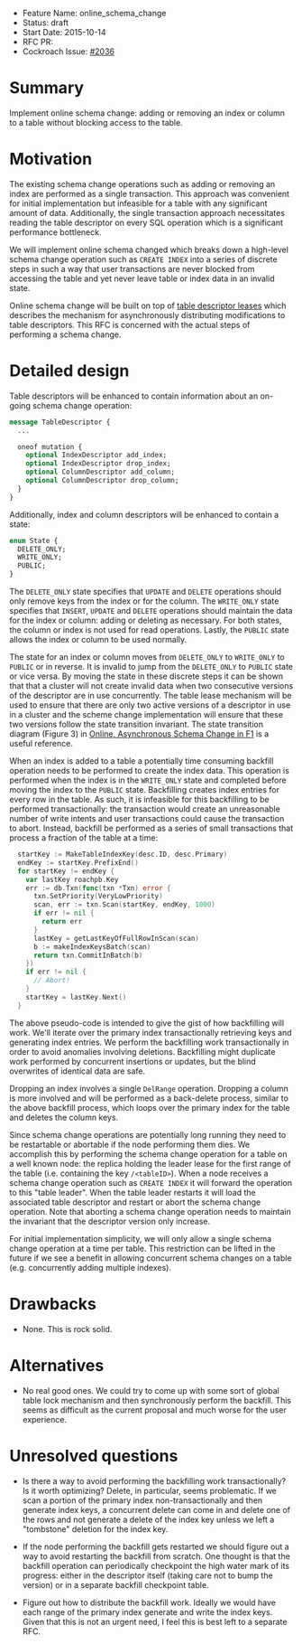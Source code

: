 - Feature Name: online_schema_change
- Status: draft
- Start Date: 2015-10-14
- RFC PR:
- Cockroach Issue: [#2036](https://github.com/cockroachdb/cockroach/issues/2036)

# Summary

Implement online schema change: adding or removing an index or column
to a table without blocking access to the table.

# Motivation

The existing schema change operations such as adding or removing an
index are performed as a single transaction. This approach was
convenient for initial implementation but infeasible for a table with
any significant amount of data. Additionally, the single transaction
approach necessitates reading the table descriptor on every SQL
operation which is a significant performance bottleneck.

We will implement online schema changed which breaks down a high-level
schema change operation such as `CREATE INDEX` into a series of
discrete steps in such a way that user transactions are never blocked
from accessing the table and yet never leave table or index data in an
invalid state.

Online schema change will be built on top of [table descriptor
leases](https://github.com/cockroachdb/cockroach/docs/RFCS/table_descriptor_lease.md)
which describes the mechanism for asynchronously distributing
modifications to table descriptors. This RFC is concerned with the
actual steps of performing a schema change.

# Detailed design

Table descriptors will be enhanced to contain information about an
on-going schema change operation:

```proto
message TableDescriptor {
  ...

  oneof mutation {
    optional IndexDescriptor add_index;
    optional IndexDescriptor drop_index;
    optional ColumnDescriptor add_column;
    optional ColumnDescriptor drop_column;
  }
}
```

Additionally, index and column descriptors will be enhanced to contain
a state:

```proto
enum State {
  DELETE_ONLY;
  WRITE_ONLY;
  PUBLIC;
}
```

The `DELETE_ONLY` state specifies that `UPDATE` and `DELETE`
operations should only remove keys from the index or for the
column. The `WRITE_ONLY` state specifies that `INSERT`, `UPDATE` and
`DELETE` operations should maintain the data for the index or column:
adding or deleting as necessary. For both states, the column or index
is not used for read operations. Lastly, the `PUBLIC` state allows the
index or column to be used normally.

The state for an index or column moves from `DELETE_ONLY` to
`WRITE_ONLY` to `PUBLIC` or in reverse. It is invalid to jump from the
`DELETE_ONLY` to `PUBLIC` state or vice versa. By moving the state in
these discrete steps it can be shown that that a cluster will not
create invalid data when two consecutive versions of the descriptor
are in use concurrently. The table lease mechanism will be used to
ensure that there are only two active versions of a descriptor in use
in a cluster and the scheme change implementation will ensure that
these two versions follow the state transition invariant. The state
transition diagram (Figure 3) in [Online, Asynchronous Schema Change
in
F1](http://static.googleusercontent.com/media/research.google.com/en//pubs/archive/41376.pdf)
is a useful reference.

When an index is added to a table a potentially time consuming
backfill operation needs to be performed to create the index
data. This operation is performed when the index is in the
`WRITE_ONLY` state and completed before moving the index to the
`PUBLIC` state. Backfilling creates index entries for every row in the
table. As such, it is infeasible for this backfilling to be performed
transactionally: the transaction would create an unreasonable number
of write intents and user transactions could cause the transaction to
abort. Instead, backfill be performed as a series of small
transactions that process a fraction of the table at a time:

```go
  startKey := MakeTableIndexKey(desc.ID, desc.Primary)
  endKey := startKey.PrefixEnd()
  for startKey != endKey {
    var lastKey roachpb.Key
    err := db.Txn(func(txn *Txn) error {
      txn.SetPriority(VeryLowPriority)
      scan, err := txn.Scan(startKey, endKey, 1000)
      if err != nil {
        return err
      }
      lastKey = getLastKeyOfFullRowInScan(scan)
      b := makeIndexKeysBatch(scan)
      return txn.CommitInBatch(b)
    })
    if err != nil {
      // Abort!
    }
    startKey = lastKey.Next()
  }
```

The above pseudo-code is intended to give the gist of how backfilling
will work. We'll iterate over the primary index transactionally
retrieving keys and generating index entries. We perform the
backfilling work transactionally in order to avoid anomalies involving
deletions. Backfilling might duplicate work performed by concurrent
insertions or updates, but the blind overwrites of identical data are
safe.

Dropping an index involves a single `DelRange` operation. Dropping a
column is more involved and will be performed as a back-delete
process, similar to the above backfill process, which loops over the
primary index for the table and deletes the column keys.

Since schema change operations are potentially long running they need
to be restartable or abortable if the node performing them dies. We
accomplish this by performing the schema change operation for a table
on a well known node: the replica holding the leader lease for the
first range of the table (i.e. containing the key `/<tableID>`). When
a node receives a schema change operation such as `CREATE INDEX` it
will forward the operation to this "table leader". When the table
leader restarts it will load the associated table descriptor and
restart or abort the schema change operation. Note that aborting a
schema change operation needs to maintain the invariant that the
descriptor version only increase.

For initial implementation simplicity, we will only allow a single
schema change operation at a time per table. This restriction can be
lifted in the future if we see a benefit in allowing concurrent schema
changes on a table (e.g. concurrently adding multiple indexes).

# Drawbacks

* None. This is rock solid.

# Alternatives

* No real good ones. We could try to come up with some sort of global
  table lock mechanism and then synchronously perform the
  backfill. This seems as difficult as the current proposal and much
  worse for the user experience.

# Unresolved questions

* Is there a way to avoid performing the backfilling work
  transactionally? Is it worth optimizing? Delete, in particular,
  seems problematic. If we scan a portion of the primary index
  non-transactionally and then generate index keys, a concurrent
  delete can come in and delete one of the rows and not generate a
  delete of the index key unless we left a "tombstone" deletion for
  the index key.

* If the node performing the backfill gets restarted we should figure
  out a way to avoid restarting the backfill from scratch. One thought
  is that the backfill operation can periodically checkpoint the high
  water mark of its progress: either in the descriptor itself (taking
  care not to bump the version) or in a separate backfill checkpoint
  table.

* Figure out how to distribute the backfill work. Ideally we would
  have each range of the primary index generate and write the index
  keys. Given that this is not an urgent need, I feel this is best
  left to a separate RFC.
